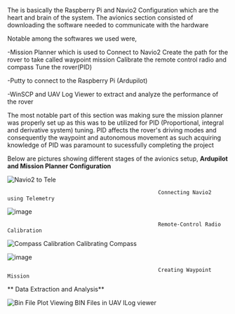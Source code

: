 The is basically the Raspberry Pi and Navio2 Configuration which are the heart and brain of the system. 
The avionics section consisted of downloading the software needed to communicate with the hardware

Notable among the softwares we used were,

-Mission Planner which is used to 
Connect to Navio2
Create the path for the rover to take called waypoint mission
Calibrate the remote control radio and compass
Tune the rover(PID)

-Putty to connect to the Raspberry Pi (Ardupilot)

-WinSCP and UAV Log Viewer to extract and analyze the performance of the rover

  The most notable part of this section was making sure the mission planner was properly set up as this was to be utilized 
  for PID (Proportional, integral and derivative system) tuning. PID affects the rover's driving modes and consequently 
  the waypoint and autonomous movement as such acquiring knowledge of PID was paramount to sucessfully completing the project

  Below are pictures showing different stages of the avionics setup,
**Ardupilot and Mission Planner Configuration**

![Navio2 to Tele](https://github.com/Tomiwa2/MRE320_MarsRover/assets/49229168/4b8edc1c-2ea2-4b64-a129-7d2b434b45ed)

                                                    Connecting Navio2 using Telemetry
                                                    
  ![image](https://github.com/Tomiwa2/MRE320_MarsRover/assets/49229168/089758a3-fc0a-4d81-80f5-fdab273fe055)

                                                    Remote-Control Radio Calibration
                                                    
   ![Compass Calibration](https://github.com/Tomiwa2/MRE320_MarsRover/assets/49229168/f6d9e696-afb6-46ac-9612-f5aa82a8bdc5)
                                                    Calibrating Compass
                                                    
  ![image](https://github.com/Tomiwa2/MRE320_MarsRover/assets/49229168/656a5a26-e36a-4292-ac9d-d2055db9cd60)
    
                                                    Creating Waypoint Mission
** Data Extraction and Analysis**                  

   ![Bin File Plot](https://github.com/Tomiwa2/MRE320_MarsRover/assets/49229168/7ba3dc79-4fd5-46b1-ab35-6039a916f062)
                                            Viewing BIN Files in UAV lLog viewer

